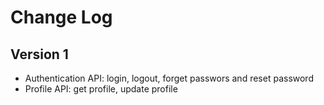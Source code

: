 # Change Log

## Version 1

- Authentication API: login, logout, forget passwors and reset password
- Profile API: get profile, update profile
